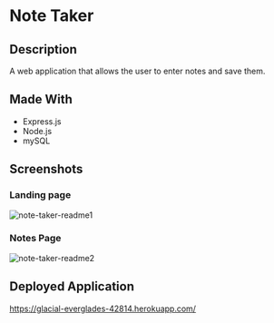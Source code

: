 # Note Taker

## Description
A web application that allows the user to enter notes and save them.

## Made With
- Express.js
- Node.js
- mySQL

## Screenshots

### Landing page
![note-taker-readme1](https://user-images.githubusercontent.com/93044717/153796468-5f780413-8fce-4fef-b5b9-9fe4b0e5bc0e.PNG)
### Notes Page
![note-taker-readme2](https://user-images.githubusercontent.com/93044717/153796480-51e5a796-4630-4a63-8a20-d73fad8a52b5.PNG)

## Deployed Application
https://glacial-everglades-42814.herokuapp.com/

